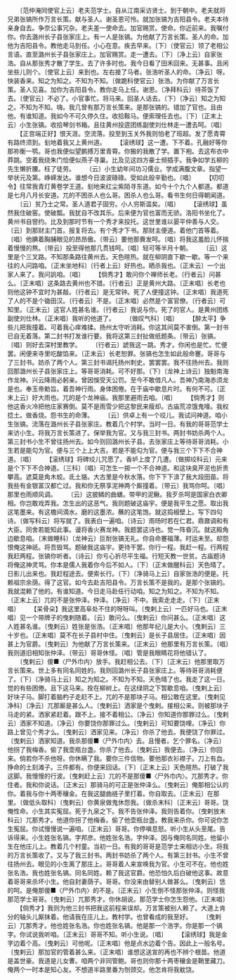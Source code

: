 <!-- { "loadSidebar": true } -->
　　〔范仲淹同使官上云〕老夫范学士。自从江南采访贤士。到于朝中。老夫就将兄弟张镐所作万言长策。献与圣人。谢圣恩可怜。就加张镐为吉阳县令。老夫本待亲身自去。争奈公事冗杂。老夫差一使命去。加官赐赏。使命。你近前来。我嘱付你。你去潞州长子县张家庄上。有一人是张镐。为他献了万言长策。圣人的命。加他为吉阳县令。教他走马到任。小心在意。疾去早来。〔下〕〔使官云〕领了老相公言语。直至潞州长子县张家庄上。加官赐赏。走一遭去。〔下〕〔净上云〕自家张浩。自从那张秀才散了学生。去了许多时也。我今日看了田禾回来。无甚事。且闲坐些儿则个。〔使官上云〕来到也。左右接了马者。张浩听圣人的命。〔净云〕呀。快装香来。知之为知之。不知为不知。〔做跪科使官云〕张浩。为你献了万言长策。圣人见喜。加你为吉阳县令。教你走马上任。谢恩。〔净拜科云〕待茶饭了去。〔使官云〕不必了。小官事忙。将马来。回圣人话去。〔下〕〔净云〕知之为知之。不知为不知。嗨。我几曾有那万言长策来。是那张镐的。错加了官也。且由他。有谁知道。我如今不可久停久住。收拾鞍马。便索理任去也。〔下〕〔正末上云〕小生张镐。收拾琴剑书箱。且往黄州投逩团练副使刘仕林走一遭去呵。〔唱〕
　　【正宫端正好】恨天涯。空流落。投至到玉关外我则怕老了班超。发了愿青霄有路终须到。刬地着我又上黄州道。
　　【滚绣球】这一遭。下不着。孔融好等你那祢衡一鹗。哥也我便似望鹏搏万里青霄。你搬的我散了学。置下袍。去这布衣中莽跳。空着我绕朱门恰便似燕子寻巢。比及见这四方豪士频插手。我争如学五柳的先生懒折腰。枉了徒劳。
　　〔云〕小生幼年间功习儒业。学成满腹文章。指望一举状元及第。峥嵘发达。谁想今日波波碌碌。受如此般辛勤也。〔唱〕
　　【叨叨令】往常我青灯黄卷学王道。刬地来红尘紫陌寻东道。如今十个九个人都道。都道是七月八月长安道。兀的不困杀人也么哥。困杀人也么哥。看书生何日得朝闻道。
　　〔云〕贫乃士之常。圣人道君子固穷。小人穷斯滥矣。〔唱〕
　　【滚绣球】虽然我住破窑。使破瓢。我犹自不改其乐。后来便为官也富而无骄。洛阳书坐化了。黄州书自窨约。比及到那时节有一个秀才来投托。这世里谁以晏平仲善与人交。〔云〕到那财主门首。报复将去。有个秀才下书。那财主便道。着他门首等着。〔唱〕他腆着胸脯眼见的昂昂傲。〔带云〕要他那賷发呵。〔唱〕将我这羞脸儿怀揣着慢慢的熬。〔带云〕投至得他那几贯钱呵。〔唱〕轻可等半月十朝。
　　〔云〕这里是个三叉路。不知那条路往黄州去。天色暄热。就在柳阴直下歇一歇。等一个来往的人问路咱。〔正末坐地科〕〔行者上云〕好热也。晒杀我也。〔正末云〕一个出家人来了。我问訉咱。〔唱〕
　　【倘秀才】敢问你个禅师长老。〔行者云〕问甚么。〔正末唱〕这条路去黄州也不错。〔行者云〕正是黄州大路。〔正末唱〕长老也则他这钟不宜时为甚敲。〔行者云〕是无常钟。死了人便撞这钟。〔正末唱〕我道死了人的不是个锄田汉。〔行者云〕不是。〔正末唱〕必然是个富官僚。〔行者云〕可知里。〔正末云〕这官人姓甚名谁。〔行者云〕我说与你。死了的官人。是黄州团练副使刘仕林。〔正末唱〕我听的他道了。
　　〔做叹气科〕〔唱〕
　　【醉太平】争些儿把我撞着。可着我心痒难揉。扬州太守听消耗。你这其间莫不害倒。第一封书已自无着落。第二封书打发谁行要。我将这第三封扯做纸题条。〔带云〕张镐。〔唱〕则好去深村里教学。
　　〔行者云〕諕我这一跳。秀才。你闲也是忙。忙便罢。闲便来寺里吃酸馅来。〔正末云〕长老恕罪。张镐也怎生如此般命蹇。哥哥与了三封书。妨杀了两个人。第三封书谒托扬州刺史。罢罢罢。我不往扬州去。我则回那潞州长子县张家庄上。等哥哥消耗。可不好那。〔下〕〔龙神上诗云〕独魁南海作龙神。兴云降雨必躬亲。曾因悞受天公罚。至今不敢借凡人。吾神乃南海赤须龙是也。奉玉帝勅旨。着吾神行雨。身体困倦。在于庙中歇息片时。有何不可。〔正末上云〕好大雨也。兀的是个龙神庙。我那里避雨去咱。〔唱〕
　　【倘秀才】则他这香火冷把他庄家赛倒。莫不是雨雪少把这黎民来瘦却。古庙荒凉饿鬼嚎。我权捻土。做香烧。怨书生的命薄。
　　〔云〕供卓上有一个珓儿。我试问神道。咱小生张镐。流落在潞州长子县张家庄。教着几个村学。当时一日。有我的哥哥范学士来访小生。将我万言长策进了。保举我为官。又与我三封书。两封书妨杀两个人。第三封书小生不曾往扬州去。如今则回潞州长子县。去张家庄上等待哥哥消耗。小生若是能勾为官。便与三个上上大吉。若是不能勾为官。便与我三个下下不合神道。〔唱〕
　　【滚绣球】将碑珓儿咒愿了。香垆上度了几遭。〔做掷珓科云〕元来是个下下不合神道。〔三科〕〔唱〕可怎生一掷一个不合神道。和这块臭芹泥也折贵攀高。遮莫是角木蛟。氐土貉。大古里是今秋水落。你下下下渰了我大段田苗。将我些有金银富汉都亡过。我和你无祭享泥神两个厮撞着。〔带云〕我骂你呵。〔唱〕那里也雨顺风调。
　　〔云〕这披鳞的曲蟮。带甲的泥鳅。我歹杀呵是国家白衣卿相。你岂敢戏弄我。怎生出的这恶气。我则题破这庙宇。便是我平生之愿。取出我这笔墨来。有这檐间滴水。磨的这墨浓。蘸的这笔饱。就这捣椒壁上。写下四句诗。〔做写科云〕将写就了。我表白一遍咱。〔诗云〕雨旸时若在仁君。鼎鼐调和有大臣。同舍若能知此事。谩将香火赛龙神。我题罢这诗也。觉一阵昏沉。就这殿角边歇息咱。〔末做睡科〕〔龙神云〕叵耐张镐无礼。你自命蹇福薄。时运未至。却怨恨俺这神祇。将吾毁骂。题破我这庙宇。更待干罢。你行一程。我赶一程。行两程我赶两程。张镐你听者。〔诗云〕你亏心折尽平生福。行短天教一世贫。古庙题诗将俺这神灵骂。你本是儒人我着你今后不如人。〔下〕〔正末做醒科云〕天色晴了。日影儿出来也。我赶程途去。便索长行。〔下〕〔净骑马上云〕自家张浩的便是。托赖祖宗余荫。得了这官。如今去赴吉阳县令。万言长策不是我的。是那个张镐的。我就混赖了他的。有谁知道。今日走马赴任行动咱。知之为知之。不知为不知。〔正末上云〕兀的不是张仲泽。仲泽。〔净云〕不中。我索走走走。〔下〕〔正末唱〕
　　【呆骨朵】我这里高阜处不住的呀呀叫。〔曳剌上云〕一匹好马也。〔正末唱〕见一个带牌子的曳剌随着。〔云〕敢问么。〔曳剌云〕你问甚么。〔正末唱〕这人姓甚名谁。〔曳剌云〕姓张是张浩。〔正末唱〕他那年纪儿是大小。〔曳剌云〕三十岁也。〔正末唱〕莫不在长子县村中住。〔曳剌云〕是长子县居住。〔正末唱〕因甚上为官爵。〔曳剌云〕为他献了万言长策来。〔正末云〕他那里有万言长策。〔唱〕我则道旧相知张仲泽。〔带云〕哥哥休怪。〔唱〕管是我眼睛花将他错认了。
　　〔曳剌云〕傻■〈尸外巾内〉放手。我赶相公去。〔下〕〔正末云〕他那里取万言长策来。世上多有同名同姓的。我则回潞州长子县张家庄上。等待哥哥消耗便了。〔下〕〔净骑马上云〕知之为知之。不知为不知。天色晴了也。我走了这一日。觉的有些困倦。且下这马来。拴在柳树上。在这绿阴之下暂歇息咱。〔曳剌上云〕好块子马。脚打着脑杓子走赶不上。兀的不是那块子马。相公敢在这里。〔曳剌见净科〕〔净云〕兀那厮是甚么人。〔曳剌云〕洒家是个曳剌。接相公来。则被那块子马走的紧。洒家紧赶着。跟不上。接不着相公。〔净云〕你知道你那罪过么。〔曳剌云〕洒家不知道。〔净云〕你要饶你那罪过么。〔曳剌云〕可知要饶哩。〔净云〕你路上曾见个秀才么。〔曳剌云〕洒家见来。〔净云〕你杀了他去。我便饶了你罪过。〔曳剌云〕洒家知道。我杀那傻■〈尸外巾内〉去。且慢者。乞个罪名。〔净云〕他拐了我梅香。偷了我壶瓶台盏。你杀了他去。〔曳剌云〕我便去。〔净云〕你回来。倘若你不杀他呀。你休瞒了我。要你三件信物。要他那衣衫襟子。刀上有血。挣命的土刻滩子。三件都有。你便来回话。〔下〕〔正末上云〕天色暄热。打破了我这脚。我慢慢的行波。〔曳剌赶上云〕兀的不是那傻■〈尸外巾内〉。兀那秀才。你住者。我和你说话。〔正末云〕那骑马的可正是张仲泽么。〔曳剌云〕俺那相公认的你。着我与你十两枣穰金。在我这腿曲裢子里打着。你自取去。〔正末云〕在那里。〔做低头取科〕〔曳剌云〕你黄泉做鬼休怨我。〔做杀末科〕〔正末云〕哥哥。饶俺性命。小生其实寃屈。死于九泉之下。我不告张仲泽。我则告着你。〔曳剌放末科云〕兀那秀才。他道你拐了他梅香。偷了他壶瓶台盏。教我来杀你。你可说你怎生寃屈。你试慢慢说一遍咱。〔正末云〕哥哥。你停嗔息怒。听小生从头至尾。告诉得来。小生姓张名镐。字邦彦。他姓张名浩。字仲泽。因与俺同名同姓。他留小生在他庄儿上。教着几个村童。当初一日。有我的哥哥是范学士来相访小生。将我的万言长策收了。又与了我三封书。两封书妨杀了两个人。有第三封书。小生不曾往扬州去。眼见的小生离了那庄上。哥哥着人来宣唤我为官。小生可不在。他也姓张名浩。我也姓张名镐。同名同姓。赖了我这官爵。他恐怕久后白破他这事。故意着哥哥来杀坏小生。他自封妻荫子。哥哥。你没来由替别人做甚么。〔曳剌云〕恁的呵。是俺那傻■〈尸外巾内〉的不是。〔正末云〕小生倒不怪那张仲泽。则怪我那范学士哥哥。〔曳剌云〕兀那秀才。你休胡说。那范学士你怎生怨他。〔正末唱〕
　　【倘秀才】我则为他三封书把我这前程来误却。万言策被别人赖了。大道上肯分的轴头儿厮抹着。他请我在庄儿上。教村学。也曾看成的我至好。
　　〔曳剌云〕兀那秀才。他也姓张名浩。你也姓张名镐。他是那一个浩字。你是那一个镐字。你试说我听咱。〔正末云〕哥哥不知。听小生说。〔唱〕
　　【滚绣球】我是金字边着个高。〔曳剌云〕可他呢。〔正末唱〕他是点水边着个告。因此上一般名号。〔曳剌云〕那加官的管着甚么来。〔正末唱〕谁想这送宣的再也不辨个根苗。他道是盖世豪。我道是儿女曹。咱两个非同管鲍。哥也则你那十两枣穰金是鞘里藏刀。俺两个一时本是知心友。不想道半路里番为刎颈交。他怎肯将我躭饶。
